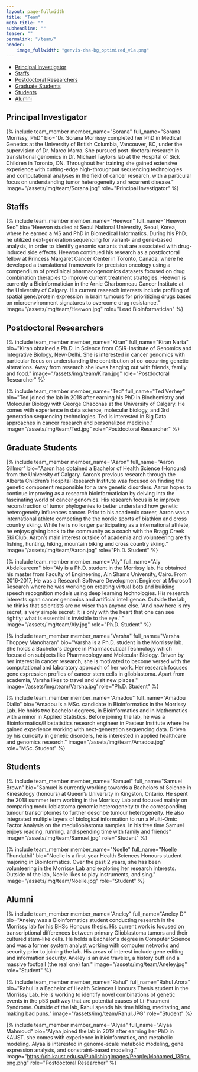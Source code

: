 ```yaml
---
layout: page-fullwidth
title: "Team"
meta_title: ""
subheadline: ""
teaser: ""
permalink: "/team/"
header:
    image_fullwidth: "genvis-dna-bg_optimized_v1a.png"
---
```


<div data-magellan-expedition="fixed">
  <ul class="sub-nav">
    <li data-magellan-arrival="Principal_Investigator"><a href="#Principal_Investigator">Principal Investigator</a></li>
    <li data-magellan-arrival="Staffs"><a href="#Staffs">Staffs</a></li>
    <li data-magellan-arrival="Postdoctoral_Researchers"><a href="#Postdoctoral_Researchers">Postdoctoral Researchers</a></li>
    <li data-magellan-arrival="Graduate_Students"><a href="#Graduate_Students">Graduate Students</a></li>
    <li data-magellan-arrival="Students"><a href="#Students">Students</a></li>
    <li data-magellan-arrival="Alumni"><a href="#Alumni">Alumni</a></li>

  </ul>
</div>

<h2 data-magellan-destination="Principal_Investigator">Principal Investigator</h2>
<a name="Principal_Investigator"></a>

{% include team_member member_name="Sorana" full_name="Sorana Morrissy, PhD" bio="Dr. Sorana Morrissy completed her PhD in Medical Genetics at the University of British Columbia, Vancouver, BC, under the supervision of Dr. Marco Marra.  She pursued post-doctoral research in translational genomics in Dr. Michael Taylor’s lab at the Hospital of Sick Children in Toronto, ON.  Throughout her training she gained extensive experience with cutting-edge high-throughput sequencing technologies and computational analyses in the field of cancer research, with a particular focus on understanding tumor heterogeneity and recurrent disease." image="/assets/img/team/Sorana.jpg" role="Principal Investigator" %}

<h2 data-magellan-destination="Staffs">Staffs</h2>
<a name="Staffs"></a>

{% include team_member member_name="Heewon" full_name="Heewon Seo" bio="Heewon studied at Seoul National University, Seoul, Korea, where he earned a MS and PhD in Biomedical Informatics. During his PhD, he utilized next-generation sequencing for variant- and gene-based analysis, in order to identify genomic variants that are associated with drug-induced side effects. Heewon continued his research as a postdoctoral fellow at Princess Margaret Cancer Center in Toronto, Canada, where he developed a translational framework for precision oncology using a compendium of preclinical pharmacogenomics datasets focused on drug combination therapies to improve current treatment strategies. Heewon is currently a Bioinformatician in the Arnie Charbonneau Cancer Institute at the University of Calgary. His current research interests include profiling of spatial gene/protein expression in brain tumours for prioritizing drugs based on microenvironment signatures to overcome drug resistance." image="/assets/img/team/Heewon.jpg" role="Lead Bioinformatician" %}

<h2 data-magellan-destination="Postdoctoral_Researchers">Postdoctoral Researchers</h2>
<a name="Postdoctoral_Researchers"></a>

{% include team_member member_name="Kiran" full_name="Kiran Narta" bio="Kiran obtained a Ph.D. in Science from CSIR-Institute of Genomics and Integrative Biology, New-Delhi. She is interested in cancer genomics with particular focus on understanding the contribution of co-occurring genetic alterations. Away from research she loves hanging out with friends, family and food." image="/assets/img/team/Kiran.jpg" role="Postdoctoral Researcher" %}

{% include team_member member_name="Ted" full_name="Ted Verhey" bio="Ted joined the lab in 2018 after earning his PhD in Biochemistry and Molecular Biology with George Chaconas at the University of Calgary. He comes with experience in data science, molecular biology, and 3rd generation sequencing technologies. Ted is interested in Big Data approaches in cancer research and personalized medicine." image="/assets/img/team/Ted.jpg" role="Postdoctoral Researcher" %}


<h2 data-magellan-destination="Graduate_Students">Graduate Students</h2>
<a name="Graduate_Students"></a>

{% include team_member member_name="Aaron" full_name="Aaron Gillmor" bio="Aaron has obtained a Bachelor of Health Science (Honours) from the University of Calgary. Aaron’s previous research through the Alberta Children’s Hospital Research Institute was focused on finding the genetic component responsible for a rare genetic disorders. Aaron hopes to continue improving as a research bioinformatician by delving into the fascinating world of cancer genomics. His research focus is to improve reconstruction of tumor phylogenies to better understand how genetic heterogeneity influences cancer. Prior to his academic career, Aaron was a international athlete competing the the nordic sports of biathlon and cross country skiing. While he is no longer participating as a international athlete, he enjoys giving back to the community as a coach with the Bragg Creek Ski Club. Aaron’s main interest outside of academia and volunteering are fly fishing, hunting, hiking, mountain biking and cross country skiing." image="/assets/img/team/Aaron.jpg" role="Ph.D. Student" %}

{% include team_member member_name="Aly" full_name="Aly Abdelkareem" bio="Aly is a Ph.D. student in the Morrissy lab. He obtained his master from Faculty of Engineering, Ain Shams University, Cairo. From 2016-2017, He was a Research Software Development Engineer at Microsoft Research where he was working on creating virtual bots and building speech recognition models using deep learning technologies. His research interests span cancer genomics and artificial intelligence. Outside the lab, he thinks that scientists are no wiser than anyone else. 'And now here is my secret, a very simple secret: It is only with the heart that one can see rightly; what is essential is invisible to the eye.' " image="/assets/img/team/Aly.jpg" role="Ph.D. Student" %}

{% include team_member member_name="Varsha" full_name="Varsha Thoppey Manoharan" bio="Varsha is a Ph.D. student in the Morrissy lab. She holds a Bachelor's degree in Pharmaceutical Technology which focused on subjects like Pharmacology and Molecular Biology. Driven by her interest in cancer research, she is motivated to become versed with the computational and laboratory approach of her work. Her research focuses gene expression profiles of cancer stem cells in glioblastoma. Apart from academia, Varsha likes to travel and visit new places." image='/assets/img/team/Varsha.jpg'  role="Ph.D. Student" %}

{% include team_member member_name="Amadou" full_name="Amadou Diallo" bio="Amadou is a MSc. candidate in Bioinformatics in the Morrissy Lab. He holds two bachelor degrees, in Bioinformatics and in Mathematics - with a minor in Applied Statistics. Before joining the lab, he was a Bioinformatics/Biostatistics research engineer in Pasteur Institute where he gained experience working with next-generation sequencing data. Driven by his curiosity in genetic disorders, he is interested in applied healthcare and genomics research." image="/assets/img/team/Amadou.jpg" role="MSc. Student" %}

<h2 data-magellan-destination="Students">Students</h2>
<a name="Students"></a>

{% include team_member member_name="Samuel" full_name="Samuel Brown" bio="Samuel is currently working towards a Bachelors of Science in Kinesiology (honours) at Queen’s University in Kingston, Ontario. He spent the 2018 summer term working in the Morrissy Lab and focused mainly on comparing medulloblastoma genomic heterogeneity to the corresponding tumour transcriptomes to further describe tumour heterogeneity.  He also integrated multiple layers of biological information to run a Multi-Omic Factor Analysis on the medulloblastoma samples. In his free time Samuel enjoys reading, running, and spending time with family and friends" image="/assets/img/team/Samuel.jpg" role="Student" %}

{% include team_member member_name="Noelle" full_name="Noelle Thundathil" bio="Noelle is a first-year Health Sciences Honours student majoring in Bioinformatics. Over the past 2 years, she has been volunteering in the Morrissy Lab and exploring her research interests. Outside of the lab, Noelle likes to play instruments, and sing." image="/assets/img/team/Noelle.jpg" role="Student" %}

<h2 data-magellan-destination="Alumni">Alumni</h2>
<a name="Alumni"></a>

{% include team_member member_name="Aneley" full_name="Aneley D" bio="Aneley was a Bioinformatics student conducting research in the Morrissy lab for his BHSc Honours thesis. His current work is focused on transcriptional differences between primary Glioblastoma tumors and their cultured stem-like cells. He holds a Bachelor's degree in Computer Science and was a former system analyst working with computer networks and security prior to joining the lab. His areas of interest include gene editing and information security. Aneley is an avid traveler, a history buff and a massive football (the real one) fan." image="/assets/img/team/Aneley.jpg" role="Student" %}

{% include team_member member_name="Rahul" full_name="Rahul Arora" bio="Rahul is a Bachelor of Health Sciences Honours Thesis student in the Morrissy Lab. He is working to identify novel combinations of genetic events in the p53 pathway that are potential causes of Li-Fraumeni Syndrome. Outside of the lab, Rahul spends his time hiking, meditating, and making bad puns." image="/assets/img/team/Rahul.JPG" role="Student" %}

{% include team_member member_name="Alyaa" full_name="Alyaa Mahmoud" bio="Alyaa joined the lab in 2019 after earning her PhD in KAUST. she comes with experience in bioinformatics, and metabolic modeling. Alyaa is interested in genome-scale metabolic modeling, gene expression analysis, and constraint-based modeling." image="https://cb.kaust.edu.sa/PublishingImages/People/Mohamed_135px.png.png" role="Postdoctoral Researcher" %}
